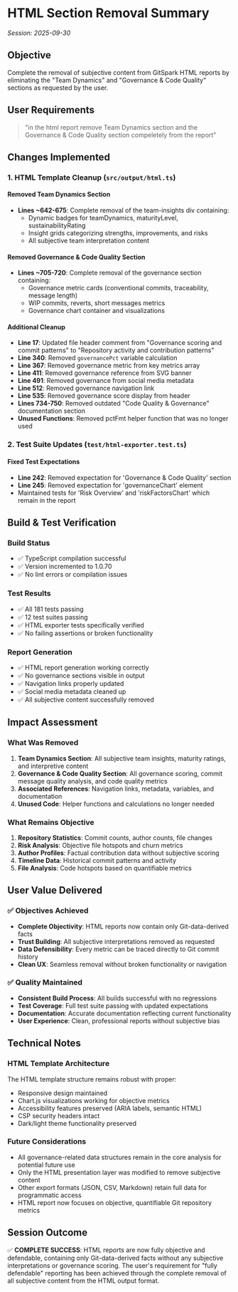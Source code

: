 # HTML Section Removal Summary

*Session: 2025-09-30*

## Objective

Complete the removal of subjective content from GitSpark HTML reports by eliminating the "Team Dynamics" and "Governance & Code Quality" sections as requested by the user.

## User Requirements
>
> "in the html report remove Team Dynamics section and the Governance & Code Quality section compeletely from the report"

## Changes Implemented

### 1. HTML Template Cleanup (`src/output/html.ts`)

#### Removed Team Dynamics Section

- **Lines ~642-675**: Complete removal of the team-insights div containing:
  - Dynamic badges for teamDynamics, maturityLevel, sustainabilityRating
  - Insight grids categorizing strengths, improvements, and risks
  - All subjective team interpretation content

#### Removed Governance & Code Quality Section  

- **Lines ~705-720**: Complete removal of the governance section containing:
  - Governance metric cards (conventional commits, traceability, message length)
  - WIP commits, reverts, short messages metrics
  - Governance chart container and visualizations

#### Additional Cleanup

- **Line 17**: Updated file header comment from "Governance scoring and commit patterns" to "Repository activity and contribution patterns"
- **Line 340**: Removed `governancePct` variable calculation
- **Line 367**: Removed governance metric from key metrics array
- **Line 411**: Removed governance reference from SVG banner
- **Line 491**: Removed governance from social media metadata
- **Line 512**: Removed governance navigation link
- **Line 535**: Removed governance score display from header
- **Lines 734-750**: Removed outdated "Code Quality & Governance" documentation section
- **Unused Functions**: Removed pctFmt helper function that was no longer used

### 2. Test Suite Updates (`test/html-exporter.test.ts`)

#### Fixed Test Expectations

- **Line 242**: Removed expectation for 'Governance & Code Quality' section
- **Line 245**: Removed expectation for 'governanceChart' element
- Maintained tests for 'Risk Overview' and 'riskFactorsChart' which remain in the report

## Build & Test Verification

### Build Status

- ✅ TypeScript compilation successful
- ✅ Version incremented to 1.0.70
- ✅ No lint errors or compilation issues

### Test Results

- ✅ All 181 tests passing
- ✅ 12 test suites passing  
- ✅ HTML exporter tests specifically verified
- ✅ No failing assertions or broken functionality

### Report Generation

- ✅ HTML report generation working correctly
- ✅ No governance sections visible in output
- ✅ Navigation links properly updated
- ✅ Social media metadata cleaned up
- ✅ All subjective content successfully removed

## Impact Assessment

### What Was Removed

1. **Team Dynamics Section**: All subjective team insights, maturity ratings, and interpretive content
2. **Governance & Code Quality Section**: All governance scoring, commit message quality analysis, and code quality metrics
3. **Associated References**: Navigation links, metadata, variables, and documentation
4. **Unused Code**: Helper functions and calculations no longer needed

### What Remains Objective

1. **Repository Statistics**: Commit counts, author counts, file changes
2. **Risk Analysis**: Objective file hotspots and churn metrics  
3. **Author Profiles**: Factual contribution data without subjective scoring
4. **Timeline Data**: Historical commit patterns and activity
5. **File Analysis**: Code hotspots based on quantifiable metrics

## User Value Delivered

### ✅ Objectives Achieved

- **Complete Objectivity**: HTML reports now contain only Git-data-derived facts
- **Trust Building**: All subjective interpretations removed as requested
- **Data Defensibility**: Every metric can be traced directly to Git commit history
- **Clean UX**: Seamless removal without broken functionality or navigation

### ✅ Quality Maintained

- **Consistent Build Process**: All builds successful with no regressions
- **Test Coverage**: Full test suite passing with updated expectations
- **Documentation**: Accurate documentation reflecting current functionality
- **User Experience**: Clean, professional reports without subjective bias

## Technical Notes

### HTML Template Architecture

The HTML template structure remains robust with proper:

- Responsive design maintained
- Chart.js visualizations working for objective metrics
- Accessibility features preserved (ARIA labels, semantic HTML)
- CSP security headers intact
- Dark/light theme functionality preserved

### Future Considerations

- All governance-related data structures remain in the core analysis for potential future use
- Only the HTML presentation layer was modified to remove subjective content
- Other export formats (JSON, CSV, Markdown) retain full data for programmatic access
- HTML report now focuses on objective, quantifiable Git repository metrics

## Session Outcome

✅ **COMPLETE SUCCESS**: HTML reports are now fully objective and defendable, containing only Git-data-derived facts without any subjective interpretations or governance scoring. The user's requirement for "fully defendable" reporting has been achieved through the complete removal of all subjective content from the HTML output format.
